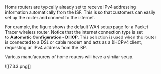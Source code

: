 Home routers are typically already set to receive IPv4 addressing information automatically from the ISP. This is so that customers can easily set up the router and connect to the internet.

For example, the figure shows the default WAN setup page for a Packet Tracer wireless router. Notice that the internet connection type is set to **Automatic Configuration – DHCP**. This selection is used when the router is connected to a DSL or cable modem and acts as a DHCPv4 client, requesting an IPv4 address from the ISP.

Various manufacturers of home routers will have a similar setup.

![[7.3.3.png]]
